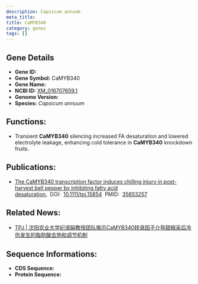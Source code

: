 ```yaml
---
description: Capsicum annuum
meta_title:
title: CaMYB340
category: genes
tags: []
---
```


## Gene Details
- **Gene ID:**	[]()
- **Gene Symbol:** CaMYB340
- **Gene Name:** 
- **NCBI ID:** [XM_016707659.1](https://www.ncbi.nlm.nih.gov/gene/?term=XM_016707659.1)
- **Genome Version:** []()
- **Species:** *Capsicum annuum*

## Functions:
   - Transient **CaMYB340** silencing increased FA desaturation and lowered electrolyte leakage, enhancing cold tolerance in **CaMYB340** knockdown fruits. 

## Publications:
   - [The CaMYB340 transcription factor induces chilling injury in post-harvest bell pepper by inhibiting fatty acid desaturation.]( https://onlinelibrary.wiley.com/doi/10.1111/tpj.15854)&nbsp;&nbsp;DOI:&nbsp;&nbsp;[10.1111/tpj.15854](https://onlinelibrary.wiley.com/doi/10.1111/tpj.15854)&nbsp;&nbsp;PMID:&nbsp;&nbsp;[35653257](https://pubmed.ncbi.nlm.nih.gov/35653257/)

## Related News:
   - [TPJ | 沈阳农业大学纪淑娟教授团队揭示CaMYB340转录因子介导甜椒采后冷伤发生的脂肪酸去饱和调节机制](https://mp.weixin.qq.com/s?__biz=Mzg3MDEwNDEyMg==&mid=2247530771&idx=4&sn=a7d700758d15df244fdc7a88bd79ea46&chksm=ce90d446f9e75d50259bcba3facd12f95e88ad4158065a4c132819e1bd27b70f57dee4fd559e&scene=27#wechat_redirect)

## Sequence Informations:
- **CDS Sequence:**
- **Protein Sequence:**
